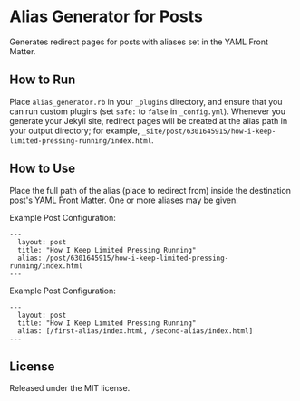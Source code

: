 # Alias Generator for Posts

Generates redirect pages for posts with aliases set in the YAML Front Matter.

## How to Run
Place `alias_generator.rb` in your `_plugins` directory, and ensure
that you can run custom plugins (set `safe:` to `false` in `_config.yml`).
Whenever you generate your Jekyll site, redirect pages will be created 
at the alias path in your output directory; for example,
`_site/post/6301645915/how-i-keep-limited-pressing-running/index.html`.

## How to Use
Place the full path of the alias (place to redirect from) inside the
destination post's YAML Front Matter. One or more aliases may be given.

Example Post Configuration:

    ---
      layout: post
      title: "How I Keep Limited Pressing Running"
      alias: /post/6301645915/how-i-keep-limited-pressing-running/index.html
    ---

Example Post Configuration:

    ---
      layout: post
      title: "How I Keep Limited Pressing Running"
      alias: [/first-alias/index.html, /second-alias/index.html]
    ---

## License

Released under the MIT license.
